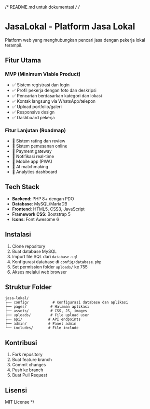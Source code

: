 /* README.md untuk dokumentasi */
/*
# JasaLokal - Platform Jasa Lokal

Platform web yang menghubungkan pencari jasa dengan pekerja lokal terampil.

## Fitur Utama

### MVP (Minimum Viable Product)
- ✅ Sistem registrasi dan login
- ✅ Profil pekerja dengan foto dan deskripsi
- ✅ Pencarian berdasarkan kategori dan lokasi
- ✅ Kontak langsung via WhatsApp/telepon
- ✅ Upload portfolio/galeri
- ✅ Responsive design
- ✅ Dashboard pekerja

### Fitur Lanjutan (Roadmap)
- 🔄 Sistem rating dan review
- 🔄 Sistem pemesanan online
- 🔄 Payment gateway
- 🔄 Notifikasi real-time
- 🔄 Mobile app (PWA)
- 🔄 AI matchmaking
- 🔄 Analytics dashboard

## Tech Stack

- **Backend**: PHP 8+ dengan PDO
- **Database**: MySQL/MariaDB
- **Frontend**: HTML5, CSS3, JavaScript
- **Framework CSS**: Bootstrap 5
- **Icons**: Font Awesome 6

## Instalasi

1. Clone repository
2. Buat database MySQL
3. Import file SQL dari `database.sql`
4. Konfigurasi database di `config/database.php`
5. Set permission folder `uploads/` ke 755
6. Akses melalui web browser

## Struktur Folder

```
jasa-lokal/
├── config/           # Konfigurasi database dan aplikasi
├── pages/           # Halaman aplikasi
├── assets/          # CSS, JS, images
├── uploads/         # File upload user
├── api/            # API endpoints
├── admin/          # Panel admin
└── includes/       # File include
```

## Kontribusi

1. Fork repository
2. Buat feature branch
3. Commit changes
4. Push ke branch
5. Buat Pull Request

## Lisensi

MIT License
*/